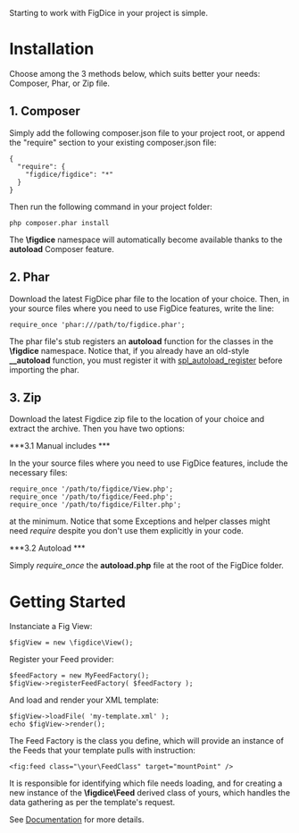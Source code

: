 Starting to work with FigDice in your project is simple.

**Installation**
================

Choose among the 3 methods below, which suits better your needs: Composer, Phar, or Zip file.

**1. Composer**
---------------
Simply add the following composer.json file to your project root, or append the "require" section to your existing composer.json file:

    {
      "require": {
        "figdice/figdice": "*"
      }
    }

Then run the following command in your project folder:

    php composer.phar install

The **\figdice** namespace will automatically become available thanks to the **autoload** Composer feature.



**2. Phar**
-----------
Download the latest FigDice phar file to the location of your choice.
Then, in your source files where you need to use FigDice features, write the line:

    require_once 'phar:///path/to/figdice.phar';

The phar file's stub registers an **autoload** function for the classes in the **\figdice** namespace. Notice that, if you already have an old-style **__autoload** function, you must register it with [spl_autoload_register](http://php.net/manual/en/function.spl-autoload-register.php) before importing the phar.


**3. Zip**
----------
Download the latest Figdice zip file to the location of your choice and extract the archive. Then you have two options:

***3.1 Manual includes ***

In the your source files where you need to use FigDice features, include the necessary files:

    require_once '/path/to/figdice/View.php';
    require_once '/path/to/figdice/Feed.php';
    require_once '/path/to/figdice/Filter.php';

at the minimum.
Notice that some Exceptions and helper classes might need *require* despite you don't use them explicitly in your code.

***3.2 Autoload ***

Simply *require_once* the **autoload.php** file at the root of the FigDice folder.


**Getting Started**
===================

Instanciate a Fig View:

    $figView = new \figdice\View();

Register your Feed provider:

    $feedFactory = new MyFeedFactory();
    $figView->registerFeedFactory( $feedFactory );

And load and render your XML template:

    $figView->loadFile( 'my-template.xml' );
    echo $figView->render();


The Feed Factory is the class you define, which will provide an instance of the Feeds that your template pulls with instruction:

    <fig:feed class="\your\FeedClass" target="mountPoint" />

It is responsible for identifying which file needs loading, and for creating a new instance of the **\figdice\Feed** derived class of yours, which handles the data gathering as per the template's request.

See [Documentation](http://www.figdice.org/en/manual.html) for more details.




